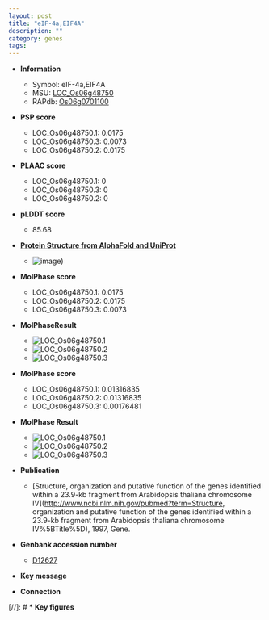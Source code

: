 ```yaml
---
layout: post
title: "eIF-4a,EIF4A"
description: ""
category: genes
tags: 
---
```


* **Information**  
    + Symbol: eIF-4a,EIF4A  
    + MSU: [LOC_Os06g48750](http://rice.plantbiology.msu.edu/cgi-bin/ORF_infopage.cgi?orf=LOC_Os06g48750)  
    + RAPdb: [Os06g0701100](http://rapdb.dna.affrc.go.jp/viewer/gbrowse_details/irgsp1?name=Os06g0701100)  

* **PSP score**  
    + LOC_Os06g48750.1: 0.0175 
    + LOC_Os06g48750.3: 0.0073 
    + LOC_Os06g48750.2: 0.0175 

* **PLAAC score**  
    + LOC_Os06g48750.1: 0 
    + LOC_Os06g48750.3: 0 
    + LOC_Os06g48750.2: 0 

* **pLDDT score**
    + 85.68

* **[Protein Structure from AlphaFold and UniProt](https://www.uniprot.org/uniprotkb/P35683/entry#structure)**
    + ![image](https://ricepsp.github.io/images/P/AF-P35683-F1.png))

* **MolPhase score**
    + LOC_Os06g48750.1: 0.0175
    + LOC_Os06g48750.2: 0.0175
    + LOC_Os06g48750.3: 0.0073

* **MolPhaseResult**
    + ![LOC_Os06g48750.1](https://ricepsp.github.io/pictures/LOC_Os06g/LOC_Os06g48750.1.png)
    + ![LOC_Os06g48750.2](https://ricepsp.github.io/pictures/LOC_Os06g/LOC_Os06g48750.2.png)
    + ![LOC_Os06g48750.3](https://ricepsp.github.io/pictures/LOC_Os06g/LOC_Os06g48750.3.png)

* **MolPhase score**
    + LOC_Os06g48750.1: 0.01316835
    + LOC_Os06g48750.2: 0.01316835
    + LOC_Os06g48750.3: 0.00176481

* **MolPhase Result**
    + ![LOC_Os06g48750.1](https://304243504.github.io/Pictures/LOC_Os06g/LOC_Os06g48750.1.png)
    + ![LOC_Os06g48750.2](https://304243504.github.io/Pictures/LOC_Os06g/LOC_Os06g48750.2.png)
    + ![LOC_Os06g48750.3](https://304243504.github.io/Pictures/LOC_Os06g/LOC_Os06g48750.3.png)

* **Publication**  
    + [Structure, organization and putative function of the genes identified within a 23.9-kb fragment from Arabidopsis thaliana chromosome IV](http://www.ncbi.nlm.nih.gov/pubmed?term=Structure, organization and putative function of the genes identified within a 23.9-kb fragment from Arabidopsis thaliana chromosome IV%5BTitle%5D), 1997, Gene.

* **Genbank accession number**  
    + [D12627](http://www.ncbi.nlm.nih.gov/nuccore/D12627)

* **Key message**  

* **Connection**  

[//]: # * **Key figures**  



